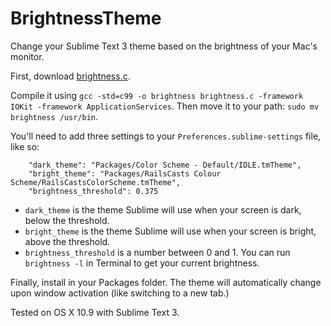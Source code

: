 BrightnessTheme
===============

Change your Sublime Text 3 theme based on the brightness of your Mac's monitor.

First, download [brightness.c](http://dev.sabi.net/svn/dev/trunk/LocationDo/brightness.c).

Compile it using ```gcc -std=c99 -o brightness brightness.c -framework IOKit -framework ApplicationServices```. Then move it to your path: ```sudo mv brightness /usr/bin```.

You'll need to add three settings to your ```Preferences.sublime-settings``` file, like so:

```
	"dark_theme": "Packages/Color Scheme - Default/IDLE.tmTheme",
	"bright_theme": "Packages/RailsCasts Colour Scheme/RailsCastsColorScheme.tmTheme",
	"brightness_threshold": 0.375
```

- ```dark_theme``` is the theme Sublime will use when your screen is dark, below the threshold.
- ```bright_theme``` is the theme Sublime will use when your screen is bright, above the threshold.
- ```brightness_threshold``` is a number between 0 and 1. You can run ```brightness -l``` in Terminal to get your current brightness.

Finally, install in your Packages folder. The theme will automatically change upon window activation (like switching to a new tab.)

Tested on OS X 10.9 with Sublime Text 3.
